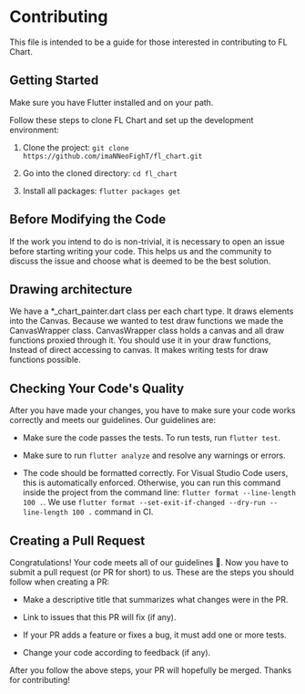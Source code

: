 # Contributing

This file is intended to be a guide for those interested in contributing to FL Chart.

## Getting Started

Make sure you have Flutter installed and on your path.

Follow these steps to clone FL Chart and set up the development environment:

1. Clone the project: `git clone https://github.com/imaNNeoFighT/fl_chart.git`

2. Go into the cloned directory: `cd fl_chart`

3. Install all packages: `flutter packages get`

## Before Modifying the Code

If the work you intend to do is non-trivial, it is necessary to open
an issue before starting writing your code. This helps us and the
community to discuss the issue and choose what is deemed to be the
best solution.

## Drawing architecture
We have a *_chart_painter.dart class per each chart type. It draws elements into the Canvas.
Because we wanted to test draw functions we made the CanvasWrapper class.
CanvasWrapper class holds a canvas and all draw functions proxied through it.
You should use it in your draw functions, Instead of direct accessing to canvas.
It makes writing tests for draw functions possible.


## Checking Your Code's Quality

After you have made your changes, you have to make sure your code works
correctly and meets our guidelines. Our guidelines are:

- Make sure the code passes the tests. To run tests, run `flutter test`.

- Make sure to run `flutter analyze` and resolve any warnings or errors.

- The code should be formatted correctly. For Visual Studio Code users, this is
  automatically enforced. Otherwise, you can run this command inside the
  project from the command line: `flutter format --line-length 100 .`.
  We use `flutter format --set-exit-if-changed --dry-run --line-length 100 .` command in CI.

## Creating a Pull Request

Congratulations! Your code meets all of our guidelines :100:. Now you have to
submit a pull request (or PR for short) to us. These are the steps you should
follow when creating a PR:

- Make a descriptive title that summarizes what changes were in the PR.

- Link to issues that this PR will fix (if any).

- If your PR adds a feature or fixes a bug, it must add one or more tests.

- Change your code according to feedback (if any).

After you follow the above steps, your PR will hopefully be merged. Thanks for
contributing!
